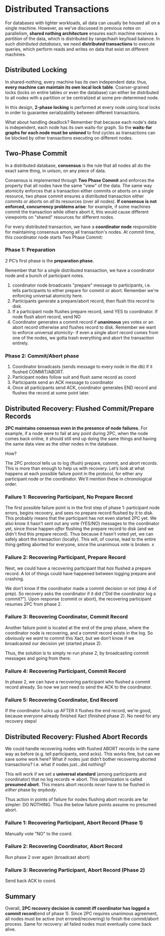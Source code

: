 

# Distributed Transactions

For databases with lighter workloads, all data can usually be housed all on a single machine. However, as we've discussed in previous notes on parallelism, **shared nothing architecture** ensures each machine receives a *partition* of the data, which is distributed by range/hash key/load balance. In such *distributed databases*, we need **distributed transactions** to execute queries, which perform reads and writes on data that exist on different machines.

## Distributed Locking

In shared-nothing, every machine has its own independent data: thus, **every machine can maintain its own local lock table**. Coarser-grained locks (locks on entire tables or even the database) can either be distributed to all nodes with a partition or be centralized at some pre-determined node.

In this design, **2-phase locking** is performed at every node using local locks in order to guarantee serializability between different transactions. 

What about handling deadlock? Remember that because each node's data is independent, each node has its own waits-for graph. So the **waits-for graphs for each node must be unioned** to find cycles as transactions can be blocked by other transactions executing on different nodes.

## Two-Phase Commit

In a distributed database, **consensus** is the rule that all nodes all do the exact same thing, in unison, on any piece of data. 

Consensus is implemented through **Two Phase Commit** and enforces the property that all nodes have the same "view" of the data. The same way atomicity enforces that a transaction either commits or aborts on a single resource, two phase commit ensures a distributed transaction either commits or aborts on *all* its resources (over all nodes). **If** **consensus is not enforced, concurrency problems arise**: for example, if some machines commit the transaction while others abort it, this would cause different viewpoints on "shared" resources for different nodes.

For every distributed transaction, we have a **coordinator node** responsible for maintaining consensus among all transaction's nodes. At commit time, this coordinator node starts Two Phase Commit:

### Phase 1: Preparation

2 PC’s first phase is the **preparation phase.**

Remember that for a *single* distributed transaction, we have a coordinator node and a bunch of participant notes.

1. coordinator node broadcasts "prepare" message to participants, i.e. tells participants to either prepare for commit or abort. Remember we're enforcing universal atomicity here. 
2. Participants generate a prepare/abort record, then flush this record to disk. 
3. If a participant node flushes prepare record, send YES to coordinator. If node flush abort record, send  NO
4. Coordinator generates a commit record if **unanimous** yes votes or an abort record otherwise and flushes record to disk. Remember we want to enforce universal atomicity- if even a single abort record comes from one of the nodes, we gotta trash everything and abort the transaction entirely. 

### Phase 2:  Commit/Abort phase

1. Coordinator broadcasts (sends message to every node in the db) if it flushed COMMIT/ABORT. 
2. Participant nodes follow suit and flush same record as coord
3. Participants send an ACK message to coordinator
4. Once all participants send ACK, coordinator generates END record and flushes the record at some point later.

## Distributed Recovery: Flushed Commit/Prepare Records

**2PC maintains consensus even in the presence of node failures.** For example, if a node were to fail at any point during 2PC, when the node comes back online, it should still end up doing the same things and having the same data view as the other nodes in the database.

How? 

The 2PC protocol tells us to log (flush) prepare, commit, and abort records. This is more than enough to help us with recovery. Let’s look at what happens at each possible failure point in the protocol, for either any participant node or the coordinator. We'll mention these in chronological order.

### Failure 1: Recovering Participant, No Prepare Record

The first possible failure point is in the first step of phase 1: participant node errors, begins recovery, and sees no prepare record flushed by it to disk. This probably means that the participant has not even started 2PC yet. We also know it hasn't sent out any vote (YES/NO) messages to the coordinator yet, since those happen *after* flushing the prepare record to disk (and we didn't find this prepare record). Thus because it hasn't voted yet, we can safely abort the transaction (locally). This will, of course, lead to the entire thing getting aborted for everyone, since the unanimous vote is broken. x

### Failure 2: Recovering Participant, Prepare Record

Next, we could have a recovering participant that *has* flushed a prepare record. A lot of things could have happened between logging prepare and crashing.

We don’t know if the coordinator made a commit decision or not (step 4 of prep). So recovery asks the coordinator if it did (”Did the coordinator log a commit?”). Upon response (commit or abort), the recovering participant resumes 2PC from phase 2.

### Failure 3: Recovering Coordinator, Commit Record

Another failure point is located at the end of the prep phase, where the coordinator node is recovering, and a commit record exists in the log. So obviously we *want* to commit this Xact, but we don’t know if we broadcasted our decision yet (started phase 2).

Thus, the solution is to simply re-run phase 2, by broadcasting commit messages and going from there. 

### Failure 4: Recovering Participant, Commit Record

In phase 2, we can have a recovering participant who flushed a commit record already. So now we just need to send the ACK to the coordinator. 

### Failure 5: Recovering Coordinator, End Record

If the coordinator fucks up AFTER it flushes the end record, we're good, because everyone already finished Xact (finished phase 2). No need for any recovery steps!

## Distributed Recovery: Flushed Abort Records

We could handle recovering nodes with flushed ABORT records in the same way as before (e.g. tell participants, send acks). This works fine, but can we save some work here? What if nodes just didn’t bother recovering aborted transactions? I.e. what if nodes just...did nothing?

This will work if we set a **universal standard** (among participants and coordinator) that no log records => abort. This optimization is called **presumed abort**. This means abort records *never* have to be flushed in *either* phase by *anybody*.

Thus action in points of failure for nodes flushing abort records are far simpler: DO NOTHING. Thus the below failure points assume no presumed abort.

### Failure 1: Recovering Participant, Abort Record (Phase 1)

Manually vote "NO" to the coord.

### Failure 2: Recovering Coordinator, Abort Record

Run phase 2 over again (broadcast abort)

### Failure 3: Recovering Participant, Abort Record (Phase 2)

Send back ACK to coord.

## Summary

Overall, **2PC recovery decision is commit iff coordinator has logged a commit record**(end of phase 1). Since 2PC requires unanimous agreement, all nodes must be active (not errored/recovering) to finish the commit/abort process. Same for recovery: all failed nodes must eventually come back alive. 

